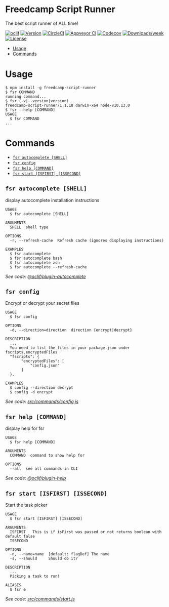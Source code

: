 Freedcamp Script Runner
=======================

The best script runner of ALL time!

[![oclif](https://img.shields.io/badge/cli-oclif-brightgreen.svg)](https://oclif.io)
[![Version](https://img.shields.io/npm/v/@oclif/example-multi-js.svg)](https://npmjs.org/package/@oclif/example-multi-js)
[![CircleCI](https://circleci.com/gh/oclif/example-multi-js/tree/master.svg?style=shield)](https://circleci.com/gh/oclif/example-multi-js/tree/master)
[![Appveyor CI](https://ci.appveyor.com/api/projects/status/github/oclif/example-multi-js?branch=master&svg=true)](https://ci.appveyor.com/project/oclif/example-multi-js/branch/master)
[![Codecov](https://codecov.io/gh/oclif/example-multi-js/branch/master/graph/badge.svg)](https://codecov.io/gh/oclif/example-multi-js)
[![Downloads/week](https://img.shields.io/npm/dw/@oclif/example-multi-js.svg)](https://npmjs.org/package/@oclif/example-multi-js)
[![License](https://img.shields.io/npm/l/@oclif/example-multi-js.svg)](https://github.com/oclif/example-multi-js/blob/master/package.json)

<!-- toc -->
* [Usage](#usage)
* [Commands](#commands)
<!-- tocstop -->
# Usage
<!-- usage -->
```sh-session
$ npm install -g freedcamp-script-runner
$ fsr COMMAND
running command...
$ fsr (-v|--version|version)
freedcamp-script-runner/1.1.18 darwin-x64 node-v10.13.0
$ fsr --help [COMMAND]
USAGE
  $ fsr COMMAND
...
```
<!-- usagestop -->
# Commands
<!-- commands -->
* [`fsr autocomplete [SHELL]`](#fsr-autocomplete-shell)
* [`fsr config`](#fsr-config)
* [`fsr help [COMMAND]`](#fsr-help-command)
* [`fsr start [ISFIRST] [ISSECOND]`](#fsr-start-isfirst-issecond)

## `fsr autocomplete [SHELL]`

display autocomplete installation instructions

```
USAGE
  $ fsr autocomplete [SHELL]

ARGUMENTS
  SHELL  shell type

OPTIONS
  -r, --refresh-cache  Refresh cache (ignores displaying instructions)

EXAMPLES
  $ fsr autocomplete
  $ fsr autocomplete bash
  $ fsr autocomplete zsh
  $ fsr autocomplete --refresh-cache
```

_See code: [@oclif/plugin-autocomplete](https://github.com/oclif/plugin-autocomplete/blob/v0.1.0/src/commands/autocomplete/index.ts)_

## `fsr config`

Encrypt or decrypt your secret files

```
USAGE
  $ fsr config

OPTIONS
  -d, --direction=direction  direction {encrypt|decrypt}

DESCRIPTION
  ...
  You need to list the files in your package.json under fscripts.encryptedFiles
  "fscripts": {
       "encryptedFiles": [
           "config.json"
       ]
  },

EXAMPLES
  $ config --direction decrypt
  $ config -d encrypt
```

_See code: [src/commands/config.js](https://github.com/agrublev/freedcamp-script-runner/blob/v1.1.18/src/commands/config.js)_

## `fsr help [COMMAND]`

display help for fsr

```
USAGE
  $ fsr help [COMMAND]

ARGUMENTS
  COMMAND  command to show help for

OPTIONS
  --all  see all commands in CLI
```

_See code: [@oclif/plugin-help](https://github.com/oclif/plugin-help/blob/v2.1.6/src/commands/help.ts)_

## `fsr start [ISFIRST] [ISSECOND]`

Start the task picker

```
USAGE
  $ fsr start [ISFIRST] [ISSECOND]

ARGUMENTS
  ISFIRST   This is if isFirst was passed or not returns boolean with default false
  ISSECOND

OPTIONS
  -n, --name=name  [default: flagDef] The name
  -s, --should     Should do it?

DESCRIPTION
  ...
  Picking a task to run!

ALIASES
  $ fsr e
```

_See code: [src/commands/start.js](https://github.com/agrublev/freedcamp-script-runner/blob/v1.1.18/src/commands/start.js)_
<!-- commandsstop -->
